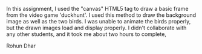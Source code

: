 In this assignment, I used the "canvas" HTML5 tag to draw a basic frame from the video game 'duckhunt'. I used this method to draw the background image as well as the two birds. I was unable to animate the birds properly, but the drawn images load and display properly. I didn't collaborate with any other students, and it took me about two hours to complete,

Rohun Dhar 
